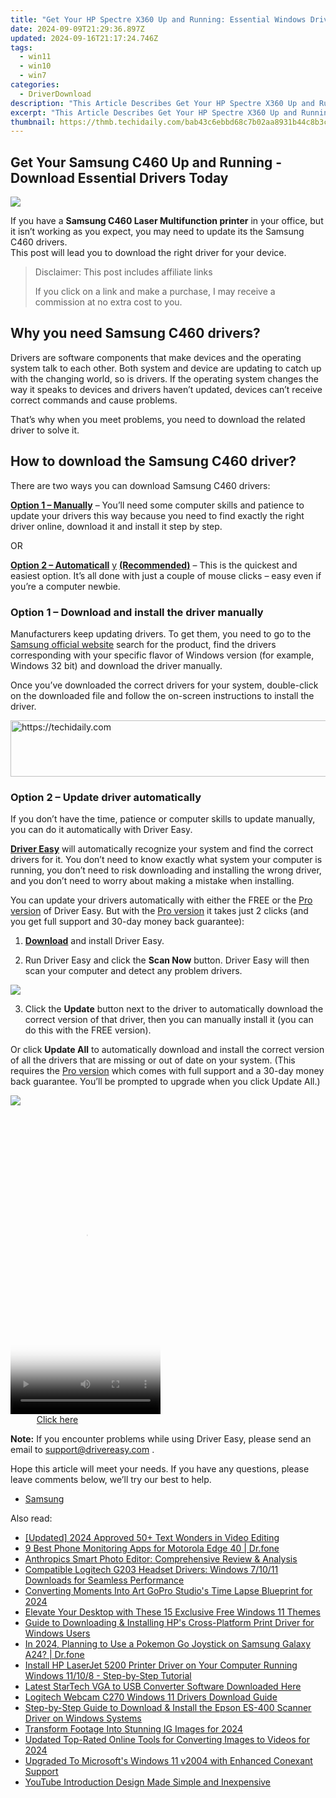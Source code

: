 ```yaml
---
title: "Get Your HP Spectre X360 Up and Running: Essential Windows Drivers Downloaded"
date: 2024-09-09T21:29:36.897Z
updated: 2024-09-16T21:17:24.746Z
tags:
  - win11
  - win10
  - win7
categories:
  - DriverDownload
description: "This Article Describes Get Your HP Spectre X360 Up and Running: Essential Windows Drivers Downloaded"
excerpt: "This Article Describes Get Your HP Spectre X360 Up and Running: Essential Windows Drivers Downloaded"
thumbnail: https://thmb.techidaily.com/bab43c6ebbd68c7b02aa8931b44c8b3c5cf156c7a7bd1aa24fbe3ea34de877b1.jpg
---
```


## Get Your Samsung C460 Up and Running - Download Essential Drivers Today

![](https://images.drivereasy.com/wp-content/uploads/2019/09/460-1024x1024.jpg)

 If you have a **Samsung C460 Laser Multifunction printer** in your office, but it isn’t working as you expect, you may need to update its the Samsung C460 drivers.  
 This post will lead you to download the right driver for your device.

>  Disclaimer: This post includes affiliate links
>
>  If you click on a link and make a purchase, I may receive a commission at no extra cost to you.
>

## Why you need Samsung C460 drivers?

 Drivers are software components that make devices and the operating system talk to each other. Both system and device are updating to catch up with the changing world, so is drivers. If the operating system changes the way it speaks to devices and drivers haven’t updated, devices can’t receive correct commands and cause problems.

 That’s why when you meet problems, you need to download the related driver to solve it.

## How to download the Samsung C460 driver?

There are two ways you can download Samsung C460 drivers:

**[Option 1 – Manually](https://tools.techidaily.com/drivereasy/download/)**  – You’ll need some computer skills and patience to update your drivers this way because you need to find exactly the right driver online, download it and install it step by step.

OR

**[Option 2 – Automaticall](https://tools.techidaily.com/drivereasy/download/)** [y](https://tools.techidaily.com/drivereasy/download/) **[(Recommended)](https://tools.techidaily.com/drivereasy/download/)**  – This is the quickest and easiest option. It’s all done with just a couple of mouse clicks – easy even if you’re a computer newbie.

### Option 1 – Download and install the driver manually

 Manufacturers keep updating drivers. To get them, you need to go to the [Samsung official website](https://shop-links.co/link/?exclusive=1&publisher_slug=itechdaily19598&url=https%3A%2F%2Fwww.samsung.com%2Fus%2Fsupport%2F) search for the product, find the drivers corresponding with your specific flavor of Windows version (for example, Windows 32 bit) and download the driver manually.

 Once you’ve downloaded the correct drivers for your system, double-click on the downloaded file and follow the on-screen instructions to install the driver.

<!-- affiliate ads begin -->
<a href="https://aligracehair.sjv.io/c/5597632/2115951/19272" target="_top" id="2115951">
  <img src="//a.impactradius-go.com/display-ad/19272-2115951" border="0" alt="https://techidaily.com" width="728" height="90"/>
</a>
<img height="0" width="0" src="https://aligracehair.sjv.io/i/5597632/2115951/19272" style="position:absolute;visibility:hidden;" border="0" />
<!-- affiliate ads end -->

### Option 2 – Update driver automatically

 If you don’t have the time, patience or computer skills to update manually, you can do it automatically with Driver Easy.

**[Driver Easy](https://tools.techidaily.com/drivereasy/download/)**  will automatically recognize your system and find the correct drivers for it. You don’t need to know exactly what system your computer is running, you don’t need to risk downloading and installing the wrong driver, and you don’t need to worry about making a mistake when installing.

 You can update your drivers automatically with either the FREE or the [Pro version](https://tools.techidaily.com/drivereasy/download/) of Driver Easy. But with the [Pro version](https://tools.techidaily.com/drivereasy/download/) it takes just 2 clicks (and you get full support and 30-day money back guarantee):

 1) **[Download](https://tools.techidaily.com/drivereasy/download/)**  and install Driver Easy.

 2) Run Driver Easy and click the **Scan Now** button. Driver Easy will then scan your computer and detect any problem drivers.

![](https://images.drivereasy.com/wp-content/uploads/2019/09/amd1-1.jpg)

 3) Click the **Update** button next to the driver to automatically download the correct version of that driver, then you can manually install it (you can do this with the FREE version).

 Or click **Update All** to automatically download and install the correct version of all the drivers that are missing or out of date on your system. (This requires the [Pro version](https://tools.techidaily.com/drivereasy/download/) which comes with full support and a 30-day money back guarantee. You’ll be prompted to upgrade when you click Update All.)

![](https://images.drivereasy.com/wp-content/uploads/2019/09/c460.jpg)

<!-- affiliate ads begin -->
<span id="1770526">
					<video width="240" height="480" style="cursor:pointer"
           poster="//a.impactradius-go.com/display-clicktoplayimage/1770526.png"
           onclick="if(!this.playClicked){this.play();this.setAttribute('controls',true);this.playClicked=true;}">
	   <source src="//a.impactradius-go.com/display-ad/20702-1770526">
	   <img src="//a.impactradius-go.com/display-clicktoplayimage/1770526.png" style="border: none; height: 100%; width: 100%; object-fit: contain">
	</video>
	<div style="width:150px;text-align:center"><a href="javascript:window.open(decodeURIComponent('https%3A%2F%2Ftokenmetrics.sjv.io%2Fc%2F5597632%2F1770526%2F20702'), '_blank');void(0);">Click here</a></div>
</span>
<img height="0" width="0" src="https://imp.pxf.io/i/5597632/1770526/20702" style="position:absolute;visibility:hidden;" border="0" />
<!-- affiliate ads end -->

**Note:** If you encounter problems while using Driver Easy, please send an email to [support@drivereasy.com](https://tools.techidaily.com/drivereasy/download/) .

 Hope this article will meet your needs. If you have any questions, please leave comments below, we’ll try our best to help.

* [Samsung](https://tools.techidaily.com/drivereasy/download/)

<ins class="adsbygoogle"
     style="display:block"
     data-ad-format="autorelaxed"
     data-ad-client="ca-pub-7571918770474297"
     data-ad-slot="1223367746"></ins>

<ins class="adsbygoogle"
     style="display:block"
     data-ad-client="ca-pub-7571918770474297"
     data-ad-slot="8358498916"
     data-ad-format="auto"
     data-full-width-responsive="true"></ins>

<span class="atpl-alsoreadstyle">Also read:</span>
<div><ul>
<li><a href="https://fox-boxes.techidaily.com/updated-2024-approved-50plus-text-wonders-in-video-editing/"><u>[Updated] 2024 Approved 50+ Text Wonders in Video Editing</u></a></li>
<li><a href="https://android-location-track.techidaily.com/9-best-phone-monitoring-apps-for-motorola-edge-40-drfone-by-drfone-virtual-android/"><u>9 Best Phone Monitoring Apps for Motorola Edge 40 | Dr.fone</u></a></li>
<li><a href="https://buynow-tips.techidaily.com/anthropics-smart-photo-editor-comprehensive-review-and-analysis/"><u>Anthropics Smart Photo Editor: Comprehensive Review & Analysis</u></a></li>
<li><a href="https://win-amazing.techidaily.com/compatible-logitech-g203-headset-drivers-windows-71011-downloads-for-seamless-performance/"><u>Compatible Logitech G203 Headset Drivers: Windows 7/10/11 Downloads for Seamless Performance</u></a></li>
<li><a href="https://extra-information.techidaily.com/converting-moments-into-art-gopro-studios-time-lapse-blueprint-for-2024/"><u>Converting Moments Into Art GoPro Studio's Time Lapse Blueprint for 2024</u></a></li>
<li><a href="https://tech-renaissance.techidaily.com/elevate-your-desktop-with-these-15-exclusive-free-windows-11-themes/"><u>Elevate Your Desktop with These 15 Exclusive Free Windows 11 Themes</u></a></li>
<li><a href="https://win-amazing.techidaily.com/guide-to-downloading-and-installing-hps-cross-platform-print-driver-for-windows-users/"><u>Guide to Downloading & Installing HP's Cross-Platform Print Driver for Windows Users</u></a></li>
<li><a href="https://change-location.techidaily.com/in-2024-planning-to-use-a-pokemon-go-joystick-on-samsung-galaxy-a24-drfone-by-drfone-virtual-android/"><u>In 2024, Planning to Use a Pokemon Go Joystick on Samsung Galaxy A24? | Dr.fone</u></a></li>
<li><a href="https://win-amazing.techidaily.com/install-hp-laserjet-5200-printer-driver-on-your-computer-running-windows-11108-step-by-step-tutorial/"><u>Install HP LaserJet 5200 Printer Driver on Your Computer Running Windows 11/10/8 - Step-by-Step Tutorial</u></a></li>
<li><a href="https://win-amazing.techidaily.com/latest-startech-vga-to-usb-converter-software-downloaded-here/"><u>Latest StarTech VGA to USB Converter Software Downloaded Here</u></a></li>
<li><a href="https://win-amazing.techidaily.com/logitech-webcam-c270-windows-11-drivers-download-guide/"><u>Logitech Webcam C270 Windows 11 Drivers Download Guide</u></a></li>
<li><a href="https://win-amazing.techidaily.com/step-by-step-guide-to-download-and-install-the-epson-es-400-scanner-driver-on-windows-systems/"><u>Step-by-Step Guide to Download & Install the Epson ES-400 Scanner Driver on Windows Systems</u></a></li>
<li><a href="https://instagram-video-recordings.techidaily.com/transform-footage-into-stunning-ig-images-for-2024/"><u>Transform Footage Into Stunning IG Images for 2024</u></a></li>
<li><a href="https://ai-video-apps.techidaily.com/updated-top-rated-online-tools-for-converting-images-to-videos-for-2024/"><u>Updated Top-Rated Online Tools for Converting Images to Videos for 2024</u></a></li>
<li><a href="https://win-amazing.techidaily.com/upgraded-to-microsofts-windows-11-v2004-with-enhanced-conexant-support/"><u>Upgraded To Microsoft's Windows 11 v2004 with Enhanced Conexant Support</u></a></li>
<li><a href="https://youtube-blog.techidaily.com/be-introduction-design-made-simple-and-inexpensive/"><u>YouTube Introduction Design Made Simple and Inexpensive</u></a></li>
</ul></div>

